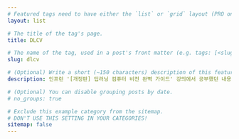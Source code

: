 ```yaml
---
# Featured tags need to have either the `list` or `grid` layout (PRO only).
layout: list

# The title of the tag's page.
title: DLCV

# The name of the tag, used in a post's front matter (e.g. tags: [<slug>]).
slug: dlcv

# (Optional) Write a short (~150 characters) description of this featured tag.
description: 인프런 '[개정판] 딥러닝 컴퓨터 비전 완벽 가이드' 강의에서 공부했던 내용을 정리하는 부분입니다.

# (Optional) You can disable grouping posts by date.
# no_groups: true

# Exclude this example category from the sitemap.
# DON'T USE THIS SETTING IN YOUR CATEGORIES!
sitemap: false
---
```

